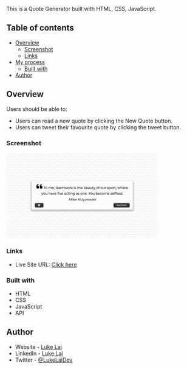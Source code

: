 
This is a Quote Generator built with HTML, CSS, JavaScript.

## Table of contents

- [Overview](#overview)
  - [Screenshot](#screenshot)
  - [Links](#links)
- [My process](#my-process)
  - [Built with](#built-with)
- [Author](#author)



## Overview

Users should be able to:

- Users can read a new quote by clicking the New Quote button.
- Users can tweet their favourite quote by clicking the tweet button.

### Screenshot

<img src="./preview.png" width="400" />


### Links

- Live Site URL: [Click here](https://SimpleLuke.github.io/QuoteGenerator)

### Built with

- HTML
- CSS
- JavaScript
- API

## Author

- Website - [Luke Lai](https://lukelai.tech/)
- LinkedIn - [Luke Lai](https://www.linkedin.com/in/luke-lai-309a3522b/)
- Twitter - [@LukeLaiDev](https://www.twitter.com/LukeLaiDev)

